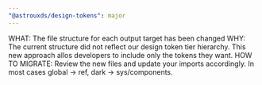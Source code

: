 ```yaml
---
"@astrouxds/design-tokens": major
---
```


WHAT: The file structure for each output target has been changed
WHY: The current structure did not reflect our design token tier hierarchy. This new approach allos developers to include only the tokens they want.
HOW TO MIGRATE: Review the new files and update your imports accordingly. In most cases global -> ref, dark -> sys/components.
